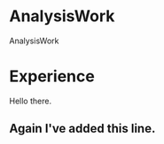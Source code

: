 # AnalysisWork
AnalysisWork

Experience
==========

Hello there.

Again
I've added this line.
-----
